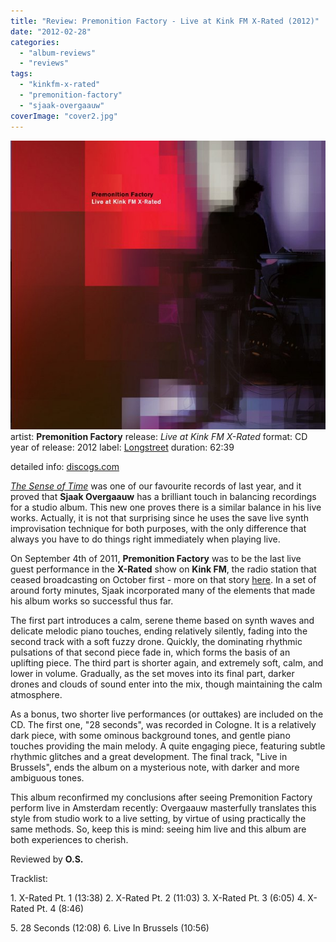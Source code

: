 ```yaml
---
title: "Review: Premonition Factory - Live at Kink FM X-Rated (2012)"
date: "2012-02-28"
categories: 
  - "album-reviews"
  - "reviews"
tags: 
  - "kinkfm-x-rated"
  - "premonition-factory"
  - "sjaak-overgaauw"
coverImage: "cover2.jpg"
---
```


[![](images/cover2.jpg "premonitionfactory_xrated")](http://www.eveningoflight.nl/wordpress/wp-content/uploads/2012/02/cover2.jpg)artist: **Premonition Factory** release: _Live at Kink FM X-Rated_ format: CD year of release: 2012 label: [Longstreet](http://premonitionfactory.com/) duration: 62:39

detailed info: [discogs.com](http://www.discogs.com/release/3418979)

_[The Sense of Time](http://www.eveningoflight.nl/2011/03/29/review-premonition-factory-the-sense-of-time-2011/ "Review: Premonition Factory – The Sense of Time (2011)")_ was one of our favourite records of last year, and it proved that **Sjaak Overgaauw** has a brilliant touch in balancing recordings for a studio album. This new one proves there is a similar balance in his live works. Actually, it is not that surprising since he uses the save live synth improvisation technique for both purposes, with the only difference that always you have to do things right immediately when playing live.

On September 4th of 2011, **Premonition Factory** was to be the last live guest performance in the **X-Rated** show on **Kink FM**, the radio station that ceased broadcasting on October first - more on that story [here](http://www.eveningoflight.nl/2011/10/01/cloudscape-tribute-to-kinkfm-x-rated/ "Cloudscape: Tribute to KinkFM X-Rated"). In a set of around forty minutes, Sjaak incorporated many of the elements that made his album works so successful thus far.

The first part introduces a calm, serene theme based on synth waves and delicate melodic piano touches, ending relatively silently, fading into the second track with a soft fuzzy drone. Quickly, the dominating rhythmic pulsations of that second piece fade in, which forms the basis of an uplifting piece. The third part is shorter again, and extremely soft, calm, and lower in volume. Gradually, as the set moves into its final part, darker drones and clouds of sound enter into the mix, though maintaining the calm atmosphere.

As a bonus, two shorter live performances (or outtakes) are included on the CD. The first one, "28 seconds", was recorded in Cologne. It is a relatively dark piece, with some ominous background tones, and gentle piano touches providing the main melody. A quite engaging piece, featuring subtle rhythmic glitches and a great development. The final track, "Live in Brussels", ends the album on a mysterious note, with darker and more ambiguous tones.

This album reconfirmed my conclusions after seeing Premonition Factory perform live in Amsterdam recently: Overgaauw masterfully translates this style from studio work to a live setting, by virtue of using practically the same methods. So, keep this is mind: seeing him live and this album are both experiences to cherish.

Reviewed by **O.S.**

Tracklist:

1\. X-Rated Pt. 1 (13:38) 2. X-Rated Pt. 2 (11:03) 3. X-Rated Pt. 3 (6:05) 4. X-Rated Pt. 4 (8:46)

5\. 28 Seconds (12:08) 6. Live In Brussels (10:56)
